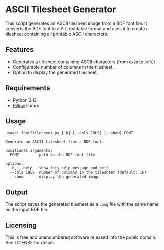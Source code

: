 # ASCII Tilesheet Generator

This script generates an ASCII tilesheet image from a BDF font file. It
converts the BDF font to a PIL-readable format and uses it to create a
tilesheet containing all printable ASCII characters.


## Features

- Generates a tilesheet containing ASCII characters (from `0x20` to `0x7E`).
- Configurable number of columns in the tilesheet.
- Option to display the generated tilesheet.


## Requirements

- Python 3.13
- [Pillow](https://pypi.org/project/pillow/) library


## Usage

```
usage: font2tilesheet.py [-h] [--cols COLS] [--show] FONT

Generate an ASCII tilesheet from a BDF font.

positional arguments:
  FONT         path to the BDF font file

options:
  -h, --help   show this help message and exit
  --cols COLS  number of columns in the tilesheet (default: 16)
  --show       display the generated image
```


## Output

The script saves the generated tilesheet as a `.png` file with the same name
as the input BDF file.


## Licensing

This is free and unencumbered software released into the public domain. See
LICENSE for details.
